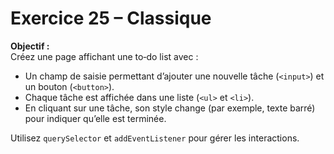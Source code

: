 # Exercice 25 – Classique

**Objectif :**  
Créez une page affichant une to‑do list avec :

- Un champ de saisie permettant d’ajouter une nouvelle tâche (`<input>`) et un bouton (`<button>`).
- Chaque tâche est affichée dans une liste (`<ul>` et `<li>`).
- En cliquant sur une tâche, son style change (par exemple, texte barré) pour indiquer qu’elle est terminée.

Utilisez `querySelector` et `addEventListener` pour gérer les interactions.